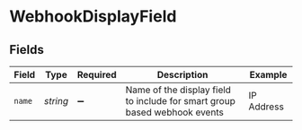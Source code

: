 # WebhookDisplayField


## Fields

| Field                                                                     | Type                                                                      | Required                                                                  | Description                                                               | Example                                                                   |
| ------------------------------------------------------------------------- | ------------------------------------------------------------------------- | ------------------------------------------------------------------------- | ------------------------------------------------------------------------- | ------------------------------------------------------------------------- |
| `name`                                                                    | *string*                                                                  | :heavy_minus_sign:                                                        | Name of the display field to include for smart group based webhook events | IP Address                                                                |